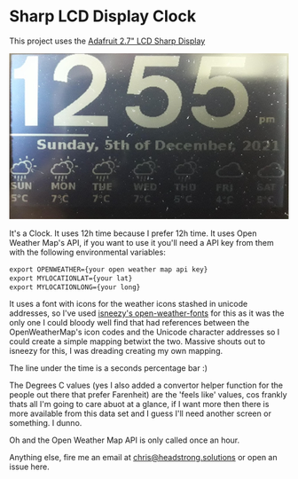 # Sharp LCD Display Clock

This project uses the [Adafruit 2.7" LCD Sharp Display](https://shop.pimoroni.com/products/adafruit-sharp-memory-display-breakout-2-7-400x240-monochrome)

![Screen Display](Sharp_screen.png)

It's a Clock.
It uses 12h time because I prefer 12h time.
It uses Open Weather Map's API, if you want to use it you'll need a API key from them with the following environmental variables:

```
export OPENWEATHER={your open weather map api key}
export MYLOCATIONLAT={your lat}
export MYLOCATIONLONG={your long}
```

It uses a font with icons for the weather icons stashed in unicode addresses, so I've used [isneezy's open-weather-fonts](https://github.com/isneezy/open-weather-icons) for this as it was the only one I could bloody well find that had references between the OpenWeatherMap's icon codes and the Unicode character addresses so I could create a simple mapping betwixt the two. 
Massive shouts out to isneezy for this, I was dreading creating my own mapping.

The line under the time is a seconds percentage bar :)

The Degrees C values (yes I also added a convertor helper function for the people out there that prefer Farenheit) are the 'feels like' values, cos frankly thats all I'm going to care abuot at a glance, if I want more then there is more available from this data set and I guess I'll need another screen or something. I dunno.

Oh and the Open Weather Map API is only called once an hour.

Anything else, fire me an email at [chris@headstrong.solutions](chris@headstrong.solutions) or open an issue here.